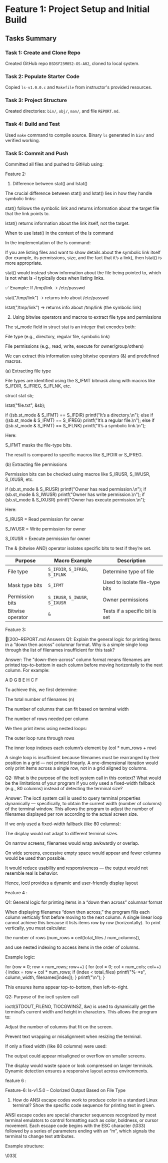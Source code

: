 # Feature 1: Project Setup and Initial Build

## Tasks Summary

### Task 1: Create and Clone Repo
Created GitHub repo `BSDSF23M052-OS-A02`, cloned to local system.

### Task 2: Populate Starter Code
Copied `ls-v1.0.0.c` and `Makefile` from instructor's provided resources.

### Task 3: Project Structure
Created directories: `bin/`, `obj/`, `man/`, and file `REPORT.md`.

### Task 4: Build and Test
Used `make` command to compile source. Binary `ls` generated in `bin/` and verified working.

### Task 5: Commit and Push
Committed all files and pushed to GitHub using:

Feature 2:

1. Difference between stat() and lstat()

The crucial difference between stat() and lstat() lies in how they handle symbolic links:

stat() follows the symbolic link and returns information about the target file that the link points to.

lstat() returns information about the link itself, not the target.

When to use lstat() in the context of the ls command

In the implementation of the ls command:

If you are listing files and want to show details about the symbolic link itself (for example, its permissions, size, and the fact that it’s a link), then lstat() is more appropriate.

stat() would instead show information about the file being pointed to, which is not what ls -l typically does when listing links.

✅ Example:
If /tmp/link -> /etc/passwd

stat("/tmp/link") → returns info about /etc/passwd

lstat("/tmp/link") → returns info about /tmp/link (the symbolic link)

2. Using bitwise operators and macros to extract file type and permissions

The st_mode field in struct stat is an integer that encodes both:

File type (e.g., directory, regular file, symbolic link)

File permissions (e.g., read, write, execute for owner/group/others)

We can extract this information using bitwise operators (&) and predefined macros.

(a) Extracting file type

File types are identified using the S_IFMT bitmask along with macros like S_IFDIR, S_IFREG, S_IFLNK, etc.

struct stat sb;

lstat("file.txt", &sb);

if ((sb.st_mode & S_IFMT) == S_IFDIR)
    printf("It’s a directory.\n");
else if ((sb.st_mode & S_IFMT) == S_IFREG)
    printf("It’s a regular file.\n");
else if ((sb.st_mode & S_IFMT) == S_IFLNK)
    printf("It’s a symbolic link.\n");


Here:

S_IFMT masks the file-type bits.

The result is compared to specific macros like S_IFDIR or S_IFREG.

(b) Extracting file permissions

Permission bits can be checked using macros like S_IRUSR, S_IWUSR, S_IXUSR, etc.

if (sb.st_mode & S_IRUSR)
    printf("Owner has read permission.\n");
if (sb.st_mode & S_IWUSR)
    printf("Owner has write permission.\n");
if (sb.st_mode & S_IXUSR)
    printf("Owner has execute permission.\n");


Here:

S_IRUSR = Read permission for owner

S_IWUSR = Write permission for owner

S_IXUSR = Execute permission for owner

The & (bitwise AND) operator isolates specific bits to test if they’re set.


| Purpose          | Macro Example                   | Description                    |
| ---------------- | ------------------------------- | ------------------------------ |
| File type        | `S_IFDIR`, `S_IFREG`, `S_IFLNK` | Determine type of file         |
| Mask type bits   | `S_IFMT`                        | Used to isolate file-type bits |
| Permission bits  | `S_IRUSR`, `S_IWUSR`, `S_IXUSR` | Owner permissions              |
| Bitwise operator | `&`                             | Tests if a specific bit is set |




Feature 3:

[200~REPORT.md Answers
Q1: Explain the general logic for printing items in a “down then across” columnar format. Why is a simple single loop through the list of filenames insufficient for this task?

Answer:
The "down-then-across" column format means filenames are printed top-to-bottom in each column before moving horizontally to the next column.
For example:

A   D   G
B   E   H
C   F


To achieve this, we first determine:

The total number of filenames (n)

The number of columns that can fit based on terminal width

The number of rows needed per column

We then print items using nested loops:

The outer loop runs through rows

The inner loop indexes each column’s element by (col * num_rows + row)

A single loop is insufficient because filenames must be rearranged by their position in a grid — not printed linearly. A one-dimensional iteration would only print items across a single row, not in a grid aligned by columns.

Q2: What is the purpose of the ioctl system call in this context? What would be the limitations of your program if you only used a fixed-width fallback (e.g., 80 columns) instead of detecting the terminal size?

Answer:
The ioctl system call is used to query terminal properties dynamically — specifically, to obtain the current width (number of columns) of the terminal window.
This allows the program to adjust the number of filenames displayed per row according to the actual screen size.

If we only used a fixed-width fallback (like 80 columns):

The display would not adapt to different terminal sizes.

On narrow screens, filenames would wrap awkwardly or overlap.

On wide screens, excessive empty space would appear and fewer columns would be used than possible.

It would reduce usability and responsiveness — the output would not resemble real ls behavior.

Hence, ioctl provides a dynamic and user-friendly display layout


Feature 4 :

Q1: General logic for printing items in a “down then across” columnar format

When displaying filenames “down then across,” the program fills each column vertically first before moving to the next column.
A single linear loop cannot achieve this because it lists items row by row (horizontally).
To print vertically, you must calculate:

the number of rows (num_rows = ceil(total_files / num_columns)),

and use nested indexing to access items in the order of columns.

Example logic:

for (row = 0; row < num_rows; row++) {
    for (col = 0; col < num_cols; col++) {
        index = row + col * num_rows;
        if (index < total_files)
            printf("%-*s", column_width, filenames[index]);
    }
    printf("\n");
}


This ensures items appear top-to-bottom, then left-to-right.

Q2: Purpose of the ioctl system call

ioctl(STDOUT_FILENO, TIOCGWINSZ, &w) is used to dynamically get the terminal’s current width and height in characters.
This allows the program to:

Adjust the number of columns that fit on the screen.

Prevent text wrapping or misalignment when resizing the terminal.

If only a fixed width (like 80 columns) were used:

The output could appear misaligned or overflow on smaller screens.

The display would waste space or look compressed on larger terminals.
Dynamic detection ensures a responsive layout across environments.




feature 6 :

Feature-6: ls-v1.5.0 – Colorized Output Based on File Type
1. How do ANSI escape codes work to produce color in a standard Linux terminal? Show the specific code sequence for printing text in green.

ANSI escape codes are special character sequences recognized by most terminal emulators to control formatting such as color, boldness, or cursor movement.
Each escape code begins with the ESC character (\033) followed by a series of parameters ending with an “m”, which signals the terminal to change text attributes.

Example structure:

\033[<style>;<foreground>;<background>m


\033[ → Escape sequence start

<style> → Text style (e.g., 0 = normal, 1 = bold)

<foreground> → Text color (e.g., 32 = green)

<background> → Optional background color

m → Terminates the escape code

To print text in green:

printf("\033[0;32mHello\033[0m\n");


Explanation:

\033[0;32m → Start green color

Hello → Text in green

\033[0m → Reset to default terminal color

2. To color an executable file, you need to check its permission bits. Explain which bits in the st_mode field you need to check to determine if a file is executable by the owner, group, or others.

The st_mode field from the stat structure contains both the file type and permission bits.
To check if a file is executable, we examine the execute permission bits using bitwise AND operations:

Permission	Macro	Bitmask	Meaning
Owner execute	S_IXUSR	0100	Owner can execute
Group execute	S_IXGRP	0010	Group can execute
Others execute	S_IXOTH	0001	Others can execute

Example in C:

struct stat fileStat;
stat(filename, &fileStat);

if (fileStat.st_mode & (S_IXUSR | S_IXGRP | S_IXOTH)) {
    // File is executable → print in green
}

